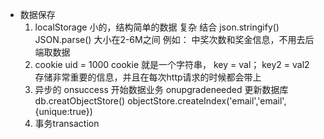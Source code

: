 - 数据保存
    1. localStorage 小的，结构简单的数据 
    复杂 结合 json.stringify()
    JSON.parse() 大小在2-6M之间
    例如： 中奖次数和奖金信息，不用去后端取数据
    2. cookie 
    uid = 1000
        cookie 就是一个字符串， key = val； key2 = val2 存储非常重要的信息，并且在每次http请求的时候都会带上
    3. 异步的
    onsuccess 开始数据业务
    onupgradeneeded 更新数据库
    db.creatObjectStore()
    objectStore.createIndex('email','email',{unique:true})
    4. 事务transaction 
     